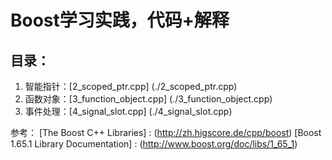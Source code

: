 # Boost学习实践，代码+解释
## 目录：
1. 智能指针：[2_scoped_ptr.cpp] (./2_scoped_ptr.cpp)
2. 函数对象：[3_function_object.cpp] (./3_function_object.cpp)
3. 事件处理：[4_signal_slot.cpp] (./4_signal_slot.cpp)



参考：
[The Boost C++ Libraries] : (http://zh.higscore.de/cpp/boost)
[Boost 1.65.1 Library Documentation] : (http://www.boost.org/doc/libs/1_65_1) 
